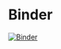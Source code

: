 # Binder
[![Binder](https://mybinder.org/badge_logo.svg)](https://mybinder.org/v2/gh/nathancaracho/dotnet-binder/main?urlpath=lab)